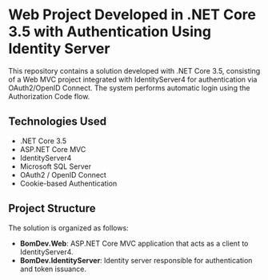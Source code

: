 # Web Project Developed in .NET Core 3.5 with Authentication Using Identity Server

This repository contains a solution developed with .NET Core 3.5, consisting of a Web MVC project integrated with IdentityServer4 for authentication via OAuth2/OpenID Connect. The system performs automatic login using the Authorization Code flow.

## Technologies Used

- .NET Core 3.5
- ASP.NET Core MVC
- IdentityServer4
- Microsoft SQL Server
- OAuth2 / OpenID Connect
- Cookie-based Authentication

## Project Structure

The solution is organized as follows:

- **BomDev.Web**: ASP.NET Core MVC application that acts as a client to IdentityServer4.
- **BomDev.IdentityServer**: Identity server responsible for authentication and token issuance.
